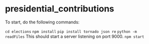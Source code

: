# presidential_contributions
To start, do the following commands:

`cd elections`
`npm install`
`pip install tornado json re`
`python -m readFiles` This should start a server listening on port 9000.
`npm start`
